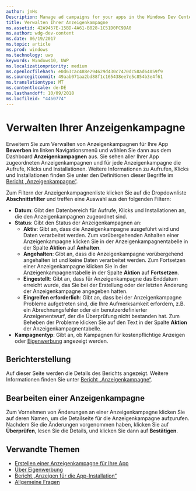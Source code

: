 ```yaml
---
author: jnHs
Description: Manage ad campaigns for your apps in the Windows Dev Center dashboard.
title: Verwalten Ihrer Anzeigenkampagne
ms.assetid: 42A9457E-15BD-4A61-B828-1C51D0FC9DA0
ms.author: wdg-dev-content
ms.date: 06/19/2017
ms.topic: article
ms.prod: windows
ms.technology: uwp
keywords: Windows10, UWP
ms.localizationpriority: medium
ms.openlocfilehash: e0d63cac488e294629d430c7470dc58ad64059f9
ms.sourcegitcommit: 49aab071aa2bd88f1c165438ee7e5c854b3e4f61
ms.translationtype: MT
ms.contentlocale: de-DE
ms.lasthandoff: 10/09/2018
ms.locfileid: "4460774"
---
```

# <a name="manage-your-ad-campaign"></a>Verwalten Ihrer Anzeigenkampagne


Erweitern Sie zum Verwalten von Anzeigenkampagnen für Ihre App **Bewerben** im linken Navigationsmenü und wählen Sie dann aus dem Dashboard **Anzeigenkampagnen** aus. Sie sehen aller Ihrer App zugeordneten Anzeigenkampagnen und für jede Anzeigenkampagne die Aufrufe, Klicks und Installationen. Weitere Informationen zu Aufrufen, Klicks und Installationen finden Sie unter den Definitionen dieser Begriffe im [Bericht „Anzeigenkampagne“](promote-your-app-report.md).

Zum Filtern der Anzeigenkampagnenliste klicken Sie auf die Dropdownliste **Abschnittsfilter** und treffen eine Auswahl aus den folgenden Filtern:

-   **Datum**: Gibt den Datenbereich für Aufrufe, Klicks und Installationen an, die den Anzeigenkampagnen zugeordnet sind.
-   **Status**: Gibt den Status der Anzeigenkampagnen an:
    -   **Aktiv**: Gibt an, dass die Anzeigenkampagne ausgeführt wird und Daten verarbeitet werden. Zum vorübergehenden Anhalten einer Anzeigenkampagne klicken Sie in der Anzeigenkampagnentabelle in der Spalte **Aktion** auf **Anhalten**.
    -   **Angehalten**: Gibt an, dass die Anzeigenkampagne vorübergehend angehalten ist und keine Daten verarbeitet werden. Zum Fortsetzen einer Anzeigenkampagne klicken Sie in der Anzeigenkampagnentabelle in der Spalte **Aktion** auf **Fortsetzen**.
    -   **Eingestellt**: Gibt an, dass für Anzeigenkampagne das Enddatum erreicht wurde, das Sie bei der Erstellung oder der letzten Änderung der Anzeigenkampagne angegeben hatten.
    -   **Eingreifen erforderlich**: Gibt an, dass bei der Anzeigenkampagne Probleme aufgetreten sind, die Ihre Aufmerksamkeit erfordern, z.B. ein Abrechnungsfehler oder ein benutzerdefinierter Anzeigenentwurf, der die Überprüfung nicht bestanden hat. Zum Beheben der Probleme klicken Sie auf den Text in der Spalte **Aktion** der Anzeigenkampagnentabelle.
-   **Kampagnentyp**: Gibt an, ob Kampagnen für kostenpflichtige Anzeigen oder [Eigenwerbung](about-house-ads.md) angezeigt werden.

## <a name="reporting"></a>Berichterstellung


Auf dieser Seite werden die Details des Berichts angezeigt. Weitere Informationen finden Sie unter [Bericht „Anzeigenkampagne“](promote-your-app-report.md).


## <a name="edit-an-ad-campaign"></a>Bearbeiten einer Anzeigenkampagne

Zum Vornehmen von Änderungen an einer Anzeigenkampagne klicken Sie auf deren Namen, um die Detailseite für die Anzeigenkampagne aufzurufen. Nachdem Sie die Änderungen vorgenommen haben, klicken Sie auf **Überprüfen**, lesen Sie die Details, und klicken Sie dann auf **Bestätigen**.


## <a name="related-topics"></a>Verwandte Themen


* [Erstellen einer Anzeigenkampagne für Ihre App](create-an-ad-campaign-for-your-app.md)
* [Über Eigenwerbung](about-house-ads.md)
* [Bericht „Anzeigen für die App-Installation“](app-install-ads-reports.md)
* [Allgemeine Fragen](common-questions.md)
 

 




